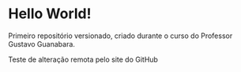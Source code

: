# Hello World!
 Primeiro repositório versionado, criado durante o curso do Professor Gustavo Guanabara.

Teste de alteração remota pelo site do GitHub
